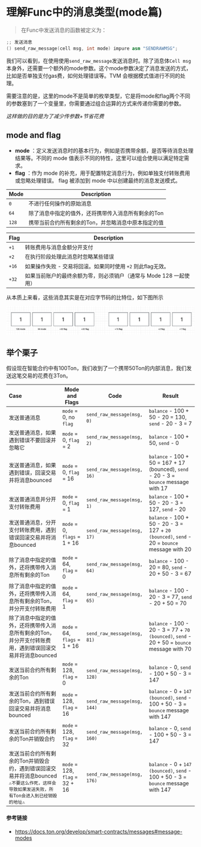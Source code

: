 # 理解Func中的消息类型(mode篇)

> 在Func中发送消息的函数被定义为：



```c++
;; 发送消息
() send_raw_message(cell msg, int mode) impure asm "SENDRAWMSG";
```



我们可以看到，在使用使用`send_raw_message`发送消息时。除了消息体`Cell msg`本身外，还需要一个额外的mode参数。这个mode参数决定了消息发送的方式，比如是否单独支付gas费，如何处理错误等。TVM 会根据模式值进行不同的处理。


需要注意的是，这里的mode不是简单的枚举类型，它是将mode和flag两个不同的参数塞到了一个变量里，你需要通过组合运算的方式来传递你需要的参数。

_这样做的目的是为了减少传参数+节省花费_



## mode and flag


- **mode** ：定义发送消息时的基本行为，例如是否携带余额，是否等待消息处理结果等。不同的 mode 值表示不同的特性，这里可以组合使用以满足特定需求。
- **flag** ：作为 mode 的补充，用于配置特定消息行为，例如单独支付转账费用或忽略处理错误。 flag 被添加到 mode 中以创建最终的消息发送模式。

| Mode  | Description                                         |
| ----- | --------------------------------------------------- |
| `0`   | 不进行任何操作的原始消息                            |
| `64`  | 除了消息中指定的值外，还将携带传入消息所有剩余的Ton |
| `128` | 携带当前合约所有剩余的Ton，并忽略消息中原本指定的值 |



| Flag  | Description                                                  |
| ----- | ------------------------------------------------------------ |
| `+1`  | 转账费用与消息金额分开支付                                   |
| `+2`  | 在执行阶段处理此消息时忽略某些错误                           |
| `+16` | 如果操作失败 - 交易将回滚。如果同时使用 `+2` 则此flag无效。  |
| `+32` | 如果当前账户的最终余额为零，则必须销户（通常与 Mode 128 一起使用） |



从本质上来看，这些消息其实是在对应字节码的比特位，如下图所示


![bit](./bit.png)




## 举个栗子

假设现在智能合约中有100Ton，我们收到了一个携带50Ton的内部消息，我们发送这笔交易的花费在3Ton。



| Case                                                         | Mode and Flags                 | Code                         | Result                                                       |
| :----------------------------------------------------------- | ------------------------------ | ---------------------------- | ------------------------------------------------------------ |
| 发送普通消息                                                 | `mode` = 0, no `flag`          | `send_raw_message(msg, 0)`   | `balance` - 100 + 50 - 20 = 130, `send` - 20 - 3 = 7         |
| 发送普通消息，如果遇到错误不要回滚并忽略它                   | `mode` = 0, `flag` = 2         | `send_raw_message(msg, 2)`   | `balance` - 100 + 50, `send` - 0                             |
| 发送普通消息，如果遇到错误，回滚交易并将消息bounced          | `mode` = 0, `flag` = 16        | `send_raw_message(msg, 16)`  | `balance` - 100 + 50 = 167 + 17 (bounced), `send` - 20 - 3 = `bounce` message with 17 |
| 发送普通消息并分开支付转账费用                               | `mode` = 0, `flag` = 1         | `send_raw_message(msg, 1)`   | `balance` - 100 + 50 - 20 - 3 = 127, `send` - 20             |
| 发送普通消息，分开支付转账费用，遇到错误回滚交易并将消息bounced | `mode` = 0, `flags` = 1 + 16   | `send_raw_message(msg, 17)`  | `balance` - 100 + 50 - 20 - 3 = 127 + `20 (bounced)`, `send` - 20 = `bounce` message with 20 |
| 除了消息中指定的值外，还将携带传入消息所有剩余的Ton          | `mode` = 64, `flag` = 0        | `send_raw_message(msg, 64)`  | `balance` - 100 - 20 = 80, `send` - 20 + 50 - 3 = 67         |
| 除了消息中指定的值外，还将携带传入消息所有剩余的Ton，并分开支付转账费用 | `mode` = 64, `flag` = 1        | `send_raw_message(msg, 65)`  | `balance` - 100 - 20 - 3 = 77, `send` - 20 + 50 = 70         |
| 除了消息中指定的值外，还将携带传入消息所有剩余的Ton，并分开支付转账费用，遇到错误回滚交易并将消息bounced | `mode` = 64, `flags` = 1 + 16  | `send_raw_message(msg, 81)`  | `balance` - 100 - 20 - 3 = 77 + `70 (bounced)`, `send` - 20 + 50 = `bounce` message with 70 |
| 发送当前合约所有剩余的Ton                                    | `mode` = 128, `flag` = 0       | `send_raw_message(msg, 128)` | `balance` - 0, `send` - 100 + 50 - 3 = 147                   |
| 发送当前合约所有剩余的Ton，遇到错误回滚交易并将消息bounced   | `mode` = 128, `flag` = 16      | `send_raw_message(msg, 144)` | `balance` - 0 + `147 (bounced)`, `send` - 100 + 50 - 3 = `bounce` message with 147 |
| 发送当前合约所有剩余的Ton并销毁合约                          | `mode` = 128, `flag` = 32      | `send_raw_message(msg, 160)` | `balance` - 0, `send` - 100 + 50 - 3 = 147                   |
| 发送当前合约所有剩余的Ton并销毁合约，遇到错误回滚交易并将消息bounced `⚠️不要这么作死，这样会导致如果发送失败，所有Ton会进入到已经销毁的地址⚠️` | `mode` = 128, `flag` = 32 + 16 | `send_raw_message(msg, 176)` | `balance` - 0 + `147 (bounced)`, `send` - 100 + 50 - 3 = `bounce` message with 147 |



#### 参考链接

- https://docs.ton.org/develop/smart-contracts/messages#message-modes



